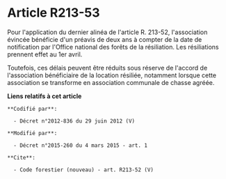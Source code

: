 # Article R213-53

Pour l'application du dernier alinéa de l'article R. 213-52, l'association évincée bénéficie d'un préavis de deux ans à
compter de la date de notification par l'Office national des forêts de la résiliation. Les résiliations prennent effet au 1er
avril.

Toutefois, ces délais peuvent être réduits sous réserve de l'accord de l'association bénéficiaire de la location résiliée,
notamment lorsque cette association se transforme en association communale de chasse agréée.

**Liens relatifs à cet article**

	**Codifié par**:

	  - Décret n°2012-836 du 29 juin 2012 (V)

	**Modifié par**:

	  - Décret n°2015-260 du 4 mars 2015 - art. 1

	**Cite**:

	  - Code forestier (nouveau) - art. R213-52 (V)
